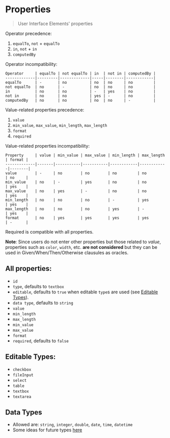 # Properties

> User Interface Elements' properties

Operator precedence:

1. `equalTo`, `not` + `equalTo`
2. `in`, `not` + `in`
3. `computedBy`

Operator incompatibility:
```
Operator     | equalTo | not equalTo | in  | not in | computedBy |
-------------|---------|-------------|-----|--------|------------|
equalTo      | -       | no          | no  | no     | no         |
not equalTo  | no      | -           | no  | no     | no         |
in           | no      | no          | -   | yes    | no         |
not in       | no      | no          | yes | -      | no         |
computedBy   | no      | no          | no  | no     | -          |
```

Value-related properties precedence:

1. `value`
2. `min_value`, `max_value`, `min_length`, `max_length`
3. `format`
4. `required`

Value-related properties incompatibility:
```
Property     | value | min_value | max_value | min_length | max_length | format |
-------------|-------|-----------|-----------|------------|------------|--------|
value        | -     | no        | no        | no         | no         | no     |
min_value    | no    | -         | yes       | no         | no         | yes    |
max_value    | no    | yes       | -         | no         | no         | yes    |
min_length   | no    | no        | no        | -          | yes        | yes    |
max_length   | no    | no        | no        | yes        | -          | yes    |
format       | no    | yes       | yes       | yes        | yes        | -      |
```
Required is compatible with all properties.

**Note**: Since users do not enter other properties but those related to *value*,
          properties such as `color`, `width`, etc. **are not considered** but
          they can be used in Given/When/Then/Otherwise clausules as oracles.

## All properties:
- `id`
- `type`, defaults to `textbox`
- `editable`, defaults to `true` when editable `type`s are used (see [Editable Types](#EditableTypes)).
- `data type`, defaults to `string`
- `value`
- `min_length`
- `max_length`
- `min_value`
- `max_value`
- `format`
- `required`, defaults to `false`

## Editable Types:
- `checkbox`
- `fileInput`
- `select`
- `table`
- `textbox`
- `textarea`


## Data Types
- Allowed are: `string`, `integer`, `double`, `date`, `time`, `datetime`
- Some ideas for future types [here](http://respect.github.io/Validation/docs/validators.html)